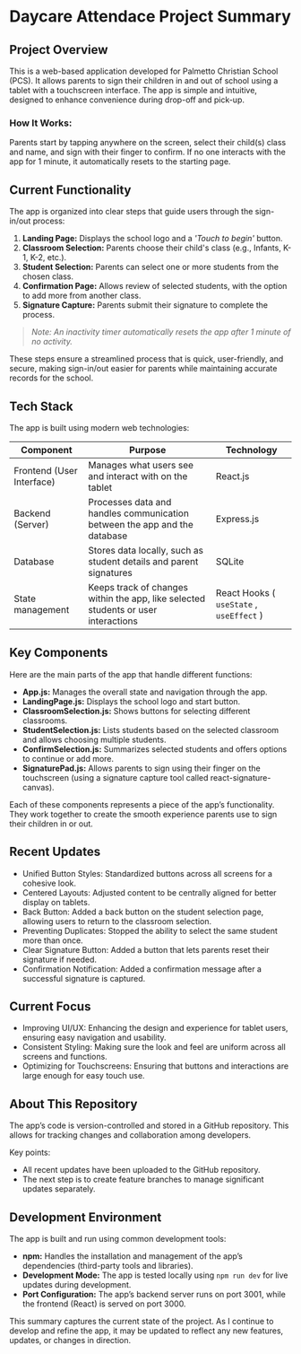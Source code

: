 # Daycare Attendace Project Summary

## Project Overview
This is a web-based application developed for Palmetto Christian School (PCS). It allows parents to sign their children in and out of school using a tablet with a touchscreen interface. The app is simple and intuitive, designed to enhance convenience during drop-off and pick-up.

### How It Works:
Parents start by tapping anywhere on the screen, select their child(s) class and name, and sign with their finger to confirm. If no one interacts with the app for 1 minute, it automatically resets to the starting page.

## Current Functionality
The app is organized into clear steps that guide users through the sign-in/out process:

1. **Landing Page:** Displays the school logo and a *'Touch to begin'* button.
2. **Classroom Selection:** Parents choose their child's class (e.g., Infants, K-1, K-2, etc.).
3. **Student Selection:** Parents can select one or more students from the chosen class.
4. **Confirmation Page:** Allows review of selected students, with the option to add more from another class.
5. **Signature Capture:** Parents submit their signature to complete the process.

> *Note: An inactivity timer automatically resets the app after 1 minute of no activity.*

These steps ensure a streamlined process that is quick, user-friendly, and secure, making sign-in/out easier for parents while maintaining accurate records for the school.

## Tech Stack
The app is built using modern web technologies:

| Component | Purpose | Technology |
|----------|----------|----------|
| Frontend (User Interface)  | Manages what users see and interact with on the tablet  | React.js  |
| Backend (Server)  | Processes data and handles communication between the app and the database  | Express.js  |
| Database  | Stores data locally, such as student details and parent signatures  | SQLite  |
| State management  | Keeps track of changes within the app, like selected students or user interactions  | React Hooks ( `useState` , `useEffect` )  |


## Key Components
Here are the main parts of the app that handle different functions:

- **App.js:** Manages the overall state and navigation through the app.
- **LandingPage.js:** Displays the school logo and start button.
- **ClassroomSelection.js:** Shows buttons for selecting different classrooms.
- **StudentSelection.js:** Lists students based on the selected classroom and allows choosing multiple students.
- **ConfirmSelection.js:** Summarizes selected students and offers options to continue or add more.
- **SignaturePad.js:** Allows parents to sign using their finger on the touchscreen (using a signature capture tool called react-signature-canvas).

Each of these components represents a piece of the app’s functionality. They work together to create the smooth experience parents use to sign their children in or out.

## Recent Updates
- Unified Button Styles: Standardized buttons across all screens for a cohesive look.
- Centered Layouts: Adjusted content to be centrally aligned for better display on tablets.
- Back Button: Added a back button on the student selection page, allowing users to return to the classroom selection.
- Preventing Duplicates: Stopped the ability to select the same student more than once.
- Clear Signature Button: Added a button that lets parents reset their signature if needed.
- Confirmation Notification: Added a confirmation message after a successful signature is captured.

## Current Focus
- Improving UI/UX: Enhancing the design and experience for tablet users, ensuring easy navigation and usability.
- Consistent Styling: Making sure the look and feel are uniform across all screens and functions.
- Optimizing for Touchscreens: Ensuring that buttons and interactions are large enough for easy touch use.

## About This Repository
The app’s code is version-controlled and stored in a GitHub repository. This allows for tracking changes and collaboration among developers.

Key points:
- All recent updates have been uploaded to the GitHub repository.
- The next step is to create feature branches to manage significant updates separately.

## Development Environment
The app is built and run using common development tools:

- **npm:** Handles the installation and management of the app’s dependencies (third-party tools and libraries).
- **Development Mode:** The app is tested locally using `npm run dev` for live updates during development.
- **Port Configuration:** The app’s backend server runs on port 3001, while the frontend (React) is served on port 3000.

This summary captures the current state of the project. As I continue to develop and refine the app, it may be updated to reflect any new features, updates, or changes in direction.